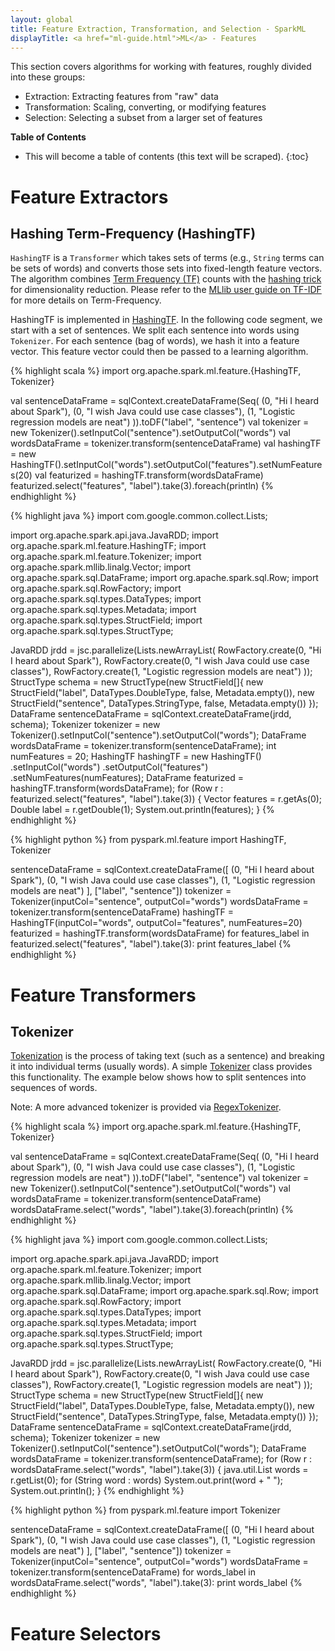 ```yaml
---
layout: global
title: Feature Extraction, Transformation, and Selection - SparkML
displayTitle: <a href="ml-guide.html">ML</a> - Features
---
```


This section covers algorithms for working with features, roughly divided into these groups:

* Extraction: Extracting features from "raw" data
* Transformation: Scaling, converting, or modifying features
* Selection: Selecting a subset from a larger set of features

**Table of Contents**

* This will become a table of contents (this text will be scraped).
{:toc}


# Feature Extractors

## Hashing Term-Frequency (HashingTF)

`HashingTF` is a `Transformer` which takes sets of terms (e.g., `String` terms can be sets of words) and converts those sets into fixed-length feature vectors.
The algorithm combines [Term Frequency (TF)](http://en.wikipedia.org/wiki/Tf%E2%80%93idf) counts with the [hashing trick](http://en.wikipedia.org/wiki/Feature_hashing) for dimensionality reduction.  Please refer to the [MLlib user guide on TF-IDF](mllib-feature-extraction.html#tf-idf) for more details on Term-Frequency.

HashingTF is implemented in
[HashingTF](api/scala/index.html#org.apache.spark.ml.feature.HashingTF).
In the following code segment, we start with a set of sentences.  We split each sentence into words using `Tokenizer`.  For each sentence (bag of words), we hash it into a feature vector.  This feature vector could then be passed to a learning algorithm.

<div class="codetabs">
<div data-lang="scala" markdown="1">
{% highlight scala %}
import org.apache.spark.ml.feature.{HashingTF, Tokenizer}

val sentenceDataFrame = sqlContext.createDataFrame(Seq(
  (0, "Hi I heard about Spark"),
  (0, "I wish Java could use case classes"),
  (1, "Logistic regression models are neat")
)).toDF("label", "sentence")
val tokenizer = new Tokenizer().setInputCol("sentence").setOutputCol("words")
val wordsDataFrame = tokenizer.transform(sentenceDataFrame)
val hashingTF = new HashingTF().setInputCol("words").setOutputCol("features").setNumFeatures(20)
val featurized = hashingTF.transform(wordsDataFrame)
featurized.select("features", "label").take(3).foreach(println)
{% endhighlight %}
</div>

<div data-lang="java" markdown="1">
{% highlight java %}
import com.google.common.collect.Lists;

import org.apache.spark.api.java.JavaRDD;
import org.apache.spark.ml.feature.HashingTF;
import org.apache.spark.ml.feature.Tokenizer;
import org.apache.spark.mllib.linalg.Vector;
import org.apache.spark.sql.DataFrame;
import org.apache.spark.sql.Row;
import org.apache.spark.sql.RowFactory;
import org.apache.spark.sql.types.DataTypes;
import org.apache.spark.sql.types.Metadata;
import org.apache.spark.sql.types.StructField;
import org.apache.spark.sql.types.StructType;

JavaRDD<Row> jrdd = jsc.parallelize(Lists.newArrayList(
  RowFactory.create(0, "Hi I heard about Spark"),
  RowFactory.create(0, "I wish Java could use case classes"),
  RowFactory.create(1, "Logistic regression models are neat")
));
StructType schema = new StructType(new StructField[]{
  new StructField("label", DataTypes.DoubleType, false, Metadata.empty()),
  new StructField("sentence", DataTypes.StringType, false, Metadata.empty())
});
DataFrame sentenceDataFrame = sqlContext.createDataFrame(jrdd, schema);
Tokenizer tokenizer = new Tokenizer().setInputCol("sentence").setOutputCol("words");
DataFrame wordsDataFrame = tokenizer.transform(sentenceDataFrame);
int numFeatures = 20;
HashingTF hashingTF = new HashingTF()
  .setInputCol("words")
  .setOutputCol("features")
  .setNumFeatures(numFeatures);
DataFrame featurized = hashingTF.transform(wordsDataFrame);
for (Row r : featurized.select("features", "label").take(3)) {
  Vector features = r.getAs(0);
  Double label = r.getDouble(1);
  System.out.println(features);
}
{% endhighlight %}
</div>

<div data-lang="python" markdown="1">
{% highlight python %}
from pyspark.ml.feature import HashingTF, Tokenizer

sentenceDataFrame = sqlContext.createDataFrame([
  (0, "Hi I heard about Spark"),
  (0, "I wish Java could use case classes"),
  (1, "Logistic regression models are neat")
], ["label", "sentence"])
tokenizer = Tokenizer(inputCol="sentence", outputCol="words")
wordsDataFrame = tokenizer.transform(sentenceDataFrame)
hashingTF = HashingTF(inputCol="words", outputCol="features", numFeatures=20)
featurized = hashingTF.transform(wordsDataFrame)
for features_label in featurized.select("features", "label").take(3):
  print features_label
{% endhighlight %}
</div>
</div>


# Feature Transformers

## Tokenizer

[Tokenization](http://en.wikipedia.org/wiki/Lexical_analysis#Tokenization) is the process of taking text (such as a sentence) and breaking it into individual terms (usually words).  A simple [Tokenizer](api/scala/index.html#org.apache.spark.ml.feature.Tokenizer) class provides this functionality.  The example below shows how to split sentences into sequences of words.

Note: A more advanced tokenizer is provided via [RegexTokenizer](api/scala/index.html#org.apache.spark.ml.feature.RegexTokenizer).

<div class="codetabs">
<div data-lang="scala" markdown="1">
{% highlight scala %}
import org.apache.spark.ml.feature.{HashingTF, Tokenizer}

val sentenceDataFrame = sqlContext.createDataFrame(Seq(
  (0, "Hi I heard about Spark"),
  (0, "I wish Java could use case classes"),
  (1, "Logistic regression models are neat")
)).toDF("label", "sentence")
val tokenizer = new Tokenizer().setInputCol("sentence").setOutputCol("words")
val wordsDataFrame = tokenizer.transform(sentenceDataFrame)
wordsDataFrame.select("words", "label").take(3).foreach(println)
{% endhighlight %}
</div>

<div data-lang="java" markdown="1">
{% highlight java %}
import com.google.common.collect.Lists;

import org.apache.spark.api.java.JavaRDD;
import org.apache.spark.ml.feature.Tokenizer;
import org.apache.spark.mllib.linalg.Vector;
import org.apache.spark.sql.DataFrame;
import org.apache.spark.sql.Row;
import org.apache.spark.sql.RowFactory;
import org.apache.spark.sql.types.DataTypes;
import org.apache.spark.sql.types.Metadata;
import org.apache.spark.sql.types.StructField;
import org.apache.spark.sql.types.StructType;

JavaRDD<Row> jrdd = jsc.parallelize(Lists.newArrayList(
  RowFactory.create(0, "Hi I heard about Spark"),
  RowFactory.create(0, "I wish Java could use case classes"),
  RowFactory.create(1, "Logistic regression models are neat")
));
StructType schema = new StructType(new StructField[]{
  new StructField("label", DataTypes.DoubleType, false, Metadata.empty()),
  new StructField("sentence", DataTypes.StringType, false, Metadata.empty())
});
DataFrame sentenceDataFrame = sqlContext.createDataFrame(jrdd, schema);
Tokenizer tokenizer = new Tokenizer().setInputCol("sentence").setOutputCol("words");
DataFrame wordsDataFrame = tokenizer.transform(sentenceDataFrame);
for (Row r : wordsDataFrame.select("words", "label").take(3)) {
  java.util.List<String> words = r.getList(0);
  for (String word : words) System.out.print(word + " ");
  System.out.println();
}
{% endhighlight %}
</div>

<div data-lang="python" markdown="1">
{% highlight python %}
from pyspark.ml.feature import Tokenizer

sentenceDataFrame = sqlContext.createDataFrame([
  (0, "Hi I heard about Spark"),
  (0, "I wish Java could use case classes"),
  (1, "Logistic regression models are neat")
], ["label", "sentence"])
tokenizer = Tokenizer(inputCol="sentence", outputCol="words")
wordsDataFrame = tokenizer.transform(sentenceDataFrame)
for words_label in wordsDataFrame.select("words", "label").take(3):
  print words_label
{% endhighlight %}
</div>
</div>


# Feature Selectors

